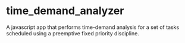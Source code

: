 time_demand_analyzer
====================

A javascript app that performs time-demand analysis for a set of tasks scheduled using a preemptive fixed priority discipline.